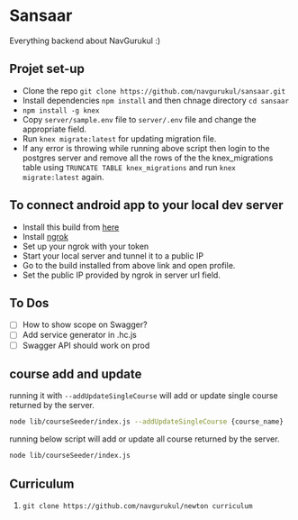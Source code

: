 # Sansaar

Everything backend about NavGurukul :)

## Projet set-up
- Clone the repo `git clone https://github.com/navgurukul/sansaar.git`
- Install dependencies `npm install` and then chnage directory `cd sansaar`
- `npm install -g knex`
- Copy `server/sample.env` file to `server/.env` file and change the appropriate field.
- Run `knex migrate:latest` for updating migration file.
- If any error is throwing while running above script then login to the postgres server and remove all the rows of the the knex_migrations table using `TRUNCATE TABLE knex_migrations` and run `knex migrate:latest` again.

## To connect android app to your local dev server
 - Install this build from [here](https://drive.google.com/file/d/1BJtHeEwQfuVhLHdLSo2Q6IAQYPpUOPtV/view?usp=sharing)
 - Install [ngrok](https://dashboard.ngrok.com/get-started/setup)
 - Set up your ngrok with your token
 - Start your local server and tunnel it to a public IP 
 - Go to the build installed from above link and open profile.
 - Set the public IP provided by ngrok in server url field.

## To Dos
- [ ] How to show scope on Swagger?
- [ ] Add service generator in .hc.js
- [ ] Swagger API should work on prod

## course add and update

running it with `--addUpdateSingleCourse` will add or update single course returned by the server.

```bash
node lib/courseSeeder/index.js --addUpdateSingleCourse {course_name}
```

running below script will add or update all course returned by the server.

```bash
node lib/courseSeeder/index.js 
```

## Curriculum
1. ```git clone https://github.com/navgurukul/newton curriculum```
